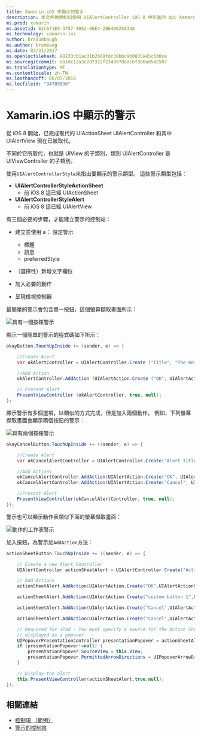 ```yaml
---
title: Xamarin.iOS 中顯示的警示
description: 本文件說明如何使用 UIAlertController iOS 8 中引進的 Api Xamarin.iOS 顯示警示。
ms.prod: xamarin
ms.assetid: 61C671E9-3757-4052-86E4-28640025A34A
ms.technology: xamarin-ios
author: bradumbaugh
ms.author: brumbaug
ms.date: 03/21/2017
ms.openlocfilehash: 88233cb1ac31b2669fdc38bbc9b0835a45c6b0ce
ms.sourcegitcommit: ea1dc12a3c2d7322f234997daacbfdb6ad542507
ms.translationtype: MT
ms.contentlocale: zh-TW
ms.lasthandoff: 06/05/2018
ms.locfileid: "34789590"
---
```

# <a name="displaying-alerts-in-xamarinios"></a>Xamarin.iOS 中顯示的警示

從 iOS 8 開始，已完成取代的 UIActionSheet UIAlertController 和其中 UIAlertView 現在已被取代。

不同於它所取代，也就是 UIView 的子類別，類別 UIAlertController 是 UIViewController 的子類別。

使用`UIAlertControllerStyle`來指出要顯示的警示類型。 這些警示類型包括：

- **UIAlertControllerStyleActionSheet**
    * 前 iOS 8 這已經 UIActionSheet
- **UIAlertControllerStyleAlert**
    * 前 iOS 8 這已經 UIAlertView 

有三個必要的步驟，才能建立警示的控制站：

- 建立並使用 a： 設定警示
    * 標題
    * 訊息
    * preferredStyle
    
- （選擇性）新增文字欄位
- 加入必要的動作
- 呈現檢視控制器

最簡單的警示會包含單一按鈕，這個螢幕擷取畫面所示：

 ![具有一個按鈕警示](alerts-images/alert1.png)

顯示一個簡單的警示的程式碼如下所示：

```csharp
okayButton.TouchUpInside += (sender, e) => {

    //Create Alert
    var okAlertController = UIAlertController.Create ("Title", "The message", UIAlertControllerStyle.Alert);

    //Add Action
    okAlertController.AddAction (UIAlertAction.Create ("OK", UIAlertActionStyle.Default, null));

    // Present Alert
    PresentViewController (okAlertController, true, null);
};
```

顯示警示有多個選項，以類似的方式完成，但是加入兩個動作。 例如，下列螢幕擷取畫面會顯示兩個按鈕的警示：

 ![ 具有兩個按鈕警示](alerts-images/alert2.png)

```csharp
okayCancelButton.TouchUpInside += ((sender, e) => {

    //Create Alert
    var okCancelAlertController = UIAlertController.Create("Alert Title", "Choose from two buttons", UIAlertControllerStyle.Alert);

    //Add Actions
    okCancelAlertController.AddAction(UIAlertAction.Create("OK", UIAlertActionStyle.Default, alert => Console.WriteLine ("Okay was clicked")));
    okCancelAlertController.AddAction(UIAlertAction.Create("Cancel", UIAlertActionStyle.Cancel, alert => Console.WriteLine ("Cancel was clicked")));

    //Present Alert
    PresentViewController(okCancelAlertController, true, null);
});
```

警示也可以顯示動作表類似下面的螢幕擷取畫面：

 ![動作的工作表警示](alerts-images/alert3.png)

加入按鈕，為警示加`AddAction`方法：

```csharp
actionSheetButton.TouchUpInside += ((sender, e) => {

    // Create a new Alert Controller
    UIAlertController actionSheetAlert = UIAlertController.Create("Action Sheet", "Select an item from below", UIAlertControllerStyle.ActionSheet);

    // Add Actions
    actionSheetAlert.AddAction(UIAlertAction.Create("OK",UIAlertActionStyle.Default, (action) => Console.WriteLine ("Item One pressed.")));

    actionSheetAlert.AddAction(UIAlertAction.Create("custom button 1",UIAlertActionStyle.Default, (action) => Console.WriteLine ("Item Two pressed.")));

    actionSheetAlert.AddAction(UIAlertAction.Create("Cancel",UIAlertActionStyle.Default, (action) => Console.WriteLine ("Item Three pressed.")));

    actionSheetAlert.AddAction(UIAlertAction.Create("Cancel",UIAlertActionStyle.Cancel, (action) => Console.WriteLine ("Cancel button pressed.")));

    // Required for iPad - You must specify a source for the Action Sheet since it is
    // displayed as a popover
    UIPopoverPresentationController presentationPopover = actionSheetAlert.PopoverPresentationController;
    if (presentationPopover!=null) {
        presentationPopover.SourceView = this.View;
        presentationPopover.PermittedArrowDirections = UIPopoverArrowDirection.Up;
    }

    // Display the alert
    this.PresentViewController(actionSheetAlert,true,null);
});
```

## <a name="related-links"></a>相關連結

- [控制項 （範例）](https://developer.xamarin.com/samples/Controls/)
- [警示的控制站](https://developer.xamarin.com/recipes/ios/standard_controls/alertcontroller/)

